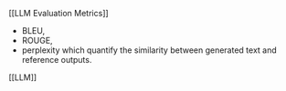 [[LLM Evaluation Metrics]]
- BLEU, 
- ROUGE, 
- perplexity
which quantify the similarity between generated text and reference outputs.

[[LLM]]